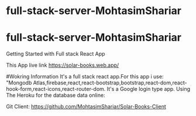 # full-stack-server-MohtasimShariar

# full-stack-server-MohtasimShariar
Getting Started with Full stack React App


This App live link https://solar-books.web.app/





#Wokring Information
It's a full stack react app.For this app i use: "Mongodb Atlas,firebase,react,react-bootstrap,bootstrap,react-dom,react-hook-form,react-icons,react-router-dom. It's a Google login type app.
Using The Heroku for the database data online:


Git Client: https://github.com/MohtasimShariar/Solar-Books-Client
